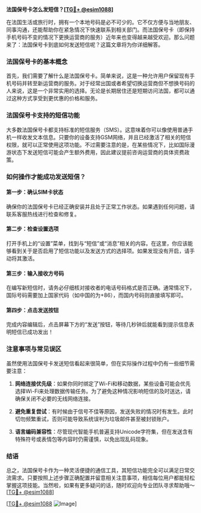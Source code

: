 **法国保号卡怎么发短信？[[TG💪+ @esim1088](https://t.me/s/esim1088)]**

在法国生活或旅行时，拥有一个本地号码是必不可少的。它不仅方便与当地朋友、同事沟通，还能帮助你在紧急情况下快速联系到相关部门。而法国保号卡（即保持手机号码不变的情况下更换运营商的服务）近年来也变得越来越受欢迎。那么问题来了：法国保号卡到底如何发送短信呢？这篇文章将为你详细解答。

### 法国保号卡的基本概念

首先，我们需要了解什么是法国保号卡。简单来说，这是一种允许用户保留现有手机号码并转至新运营商的服务。对于经常出国或者希望切换运营商但不想换号码的人来说，这是一个非常实用的选择。无论是长期居住还是短期访问法国，都可以通过这种方式享受到更优惠的价格和服务。

### 法国保号卡支持的短信功能

大多数法国保号卡都支持标准的短信服务（SMS）。这意味着你可以像使用普通手机一样收发文本信息。只要你的设备支持GSM网络，并且已经激活了相关的短信权限，就可以正常使用这项功能。不过需要注意的是，在某些情况下，比如国际漫游状态下发送短信可能会产生额外费用，因此建议提前咨询运营商的具体资费政策。

### 如何操作才能成功发送短信？

#### 第一步：确认SIM卡状态
确保你的法国保号卡已经正确安装并且处于正常工作状态。如果遇到任何问题，请联系客服热线进行检查和修复。

#### 第二步：检查设置选项
打开手机上的“设置”菜单，找到与“短信”或“消息”相关的内容。在这里，你应该能够看到关于是否启用了短信功能以及发送方式的选择项。如果发现没有开启，请手动将其激活。

#### 第三步：输入接收方号码
在编写新短信时，请务必仔细核对接收者的电话号码格式是否正确。通常情况下，国际号码需要加上国家代码（如中国的为+86），而国内号码则直接填写即可。

#### 第四步：点击发送按钮
完成内容编辑后，点击屏幕下方的“发送”按钮，等待几秒钟后就能看到提示信息表明短信已成功发出！

### 注意事项与常见误区

虽然使用法国保号卡发送短信看起来很简单，但在实际操作过程中仍有一些细节需要注意：

1. **网络连接优先级**：如果你同时绑定了Wi-Fi和移动数据，某些设备可能会优先选择Wi-Fi来处理数据传输任务。为了避免这种情况影响短信的及时送达，请确保关闭不必要的无线网络连接。

2. **避免重复尝试**：有时候由于信号不佳等原因，发送失败的情况时有发生。此时切勿频繁重试，否则可能导致系统误判为垃圾邮件甚至被封锁账户。

3. **语言编码兼容性**：尽管现代智能手机普遍支持Unicode字符集，但在发送含有特殊符号或表情包等内容时仍需谨慎，以免出现乱码现象。

### 结语

总之，法国保号卡作为一种灵活便捷的通信工具，其短信功能完全可以满足日常交流需求。只要按照上述步骤正确配置并留意相关注意事项，相信每位用户都能轻松掌握这项技能。当然啦，如果有更多疑问的话，随时欢迎向专业团队寻求帮助哦～[[TG💪+ @esim1088](https://t.me/s/esim1088)]

[[TG💪+ @esim1088](https://t.me/s/esim1088) ![Image](https://i.postimg.cc/4NQfJmqS/Snipaste-2025-05-13-00-14-12.png)]